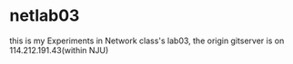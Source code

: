 # netlab03
this is my Experiments in Network class's lab03, the origin gitserver is on 114.212.191.43(within NJU)
